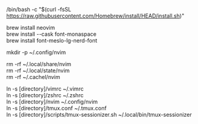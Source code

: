 /bin/bash -c "$(curl -fsSL https://raw.githubusercontent.com/Homebrew/install/HEAD/install.sh)"

brew install neovim\
brew install --cask font-monaspace\
brew install font-meslo-lg-nerd-font

mkdir -p ~/.config/nvim

rm -rf ~/.local/share/nvim\
rm -rf ~/.local/state/nvim\
rm -rf ~/.cachel/nvim

ln -s [directory]/vimrc ~/.vimrc\
ln -s [directory]/zshrc ~/.zshrc\
ln -s [directory]/nvim ~/.config/nvim\
ln -s [directory]/tmux.conf ~/.tmux.conf\
ln -s [directory]/scripts/tmux-sessionizer.sh ~/.local/bin/tmux-sessionizer

